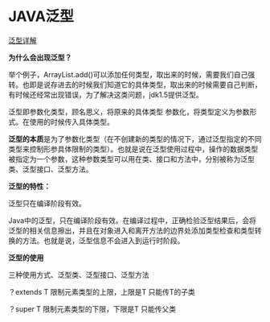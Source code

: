 # JAVA泛型 #
[泛型详解](泛型详解 "https://blog.csdn.net/s10461/article/details/53941091")

**为什么会出现泛型？**

举个例子，ArrayList.add()可以添加任何类型，取出来的时候，需要我们自己强转。也即是说存进去的时候我们知道它的具体类型，取出来的时候需要自己判断，有时候还经常出现错误，为了解决这类问题，jdk1.5提供泛型。

泛型即参数化类型，顾名思义，将原来的具体类型 参数化，将类型定义为参数形式。在使用的时候传入具体类型。

**泛型的本质**是为了参数化类型（在不创建新的类型的情况下，通过泛型指定的不同类型来控制形参具体限制的类型）。也就是说在泛型使用过程中，操作的数据类型被指定为一个参数，这种参数类型可以用在类、接口和方法中，分别被称为泛型类、泛型接口、泛型方法。

**泛型的特性：**

泛型只在编译阶段有效。

Java中的泛型，只在编译阶段有效。在编译过程中，正确检验泛型结果后，会将泛型的相关信息擦出，并且在对象进入和离开方法的边界处添加类型检查和类型转换的方法。也就是说，泛型信息不会进入到运行时阶段。

**泛型的使用**

三种使用方式、泛型类、泛型接口、泛型方法

？extends T 限制元素类型的上限，上限是T 只能传T的子类

？super   T 限制元素类型的下限，下限是T 只能传父类